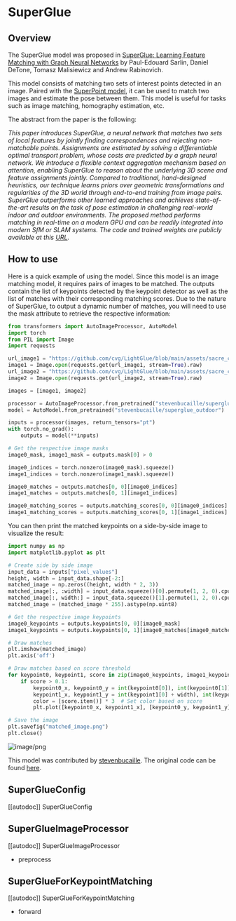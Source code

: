 <!--Copyright 2024 The HuggingFace Team. All rights reserved.

Licensed under the MIT License; you may not use this file except in compliance with
the License.

Unless required by applicable law or agreed to in writing, software distributed under the License is distributed on
an "AS IS" BASIS, WITHOUT WARRANTIES OR CONDITIONS OF ANY KIND, either express or implied. See the License for the
specific language governing permissions and limitations under the License.

⚠️ Note that this file is in Markdown but contain specific syntax for our doc-builder (similar to MDX) that may not be
rendered properly in your Markdown viewer.


-->

# SuperGlue

## Overview

The SuperGlue model was proposed in [SuperGlue: Learning Feature Matching with Graph Neural Networks](https://arxiv.org/abs/1911.11763) by Paul-Edouard Sarlin, Daniel DeTone, Tomasz Malisiewicz and Andrew Rabinovich.

This model consists of matching two sets of interest points detected in an image. Paired with the 
[SuperPoint model](https://huggingface.co/magic-leap-community/superpoint), it can be used to match two images and 
estimate the pose between them. This model is useful for tasks such as image matching, homography estimation, etc.

The abstract from the paper is the following:

*This paper introduces SuperGlue, a neural network that matches two sets of local features by jointly finding correspondences 
and rejecting non-matchable points. Assignments are estimated by solving a differentiable optimal transport problem, whose costs 
are predicted by a graph neural network. We introduce a flexible context aggregation mechanism based on attention, enabling 
SuperGlue to reason about the underlying 3D scene and feature assignments jointly. Compared to traditional, hand-designed heuristics, 
our technique learns priors over geometric transformations and regularities of the 3D world through end-to-end training from image 
pairs. SuperGlue outperforms other learned approaches and achieves state-of-the-art results on the task of pose estimation in 
challenging real-world indoor and outdoor environments. The proposed method performs matching in real-time on a modern GPU and 
can be readily integrated into modern SfM or SLAM systems. The code and trained weights are publicly available at this [URL](https://github.com/magicleap/SuperGluePretrainedNetwork).*

## How to use

Here is a quick example of using the model. Since this model is an image matching model, it requires pairs of images to be matched. 
The outputs contain the list of keypoints detected by the keypoint detector as well as the list of matches with their corresponding 
matching scores. Due to the nature of SuperGlue, to output a dynamic number of matches, you will need to use the mask attribute to 
retrieve the respective information:

```python
from transformers import AutoImageProcessor, AutoModel
import torch
from PIL import Image
import requests

url_image1 = "https://github.com/cvg/LightGlue/blob/main/assets/sacre_coeur1.jpg?raw=true"
image1 = Image.open(requests.get(url_image1, stream=True).raw)
url_image2 = "https://github.com/cvg/LightGlue/blob/main/assets/sacre_coeur2.jpg?raw=true"
image2 = Image.open(requests.get(url_image2, stream=True).raw)

images = [image1, image2]

processor = AutoImageProcessor.from_pretrained("stevenbucaille/superglue_outdoor")
model = AutoModel.from_pretrained("stevenbucaille/superglue_outdoor")

inputs = processor(images, return_tensors="pt")
with torch.no_grad():
    outputs = model(**inputs)

# Get the respective image masks 
image0_mask, image1_mask = outputs.mask[0] > 0

image0_indices = torch.nonzero(image0_mask).squeeze()
image1_indices = torch.nonzero(image1_mask).squeeze()

image0_matches = outputs.matches[0, 0][image0_indices]
image1_matches = outputs.matches[0, 1][image1_indices]

image0_matching_scores = outputs.matching_scores[0, 0][image0_indices]
image1_matching_scores = outputs.matching_scores[0, 1][image1_indices]
```

You can then print the matched keypoints on a side-by-side image to visualize the result:

```python
import numpy as np
import matplotlib.pyplot as plt

# Create side by side image
input_data = inputs["pixel_values"]
height, width = input_data.shape[-2:]
matched_image = np.zeros((height, width * 2, 3))
matched_image[:, :width] = input_data.squeeze()[0].permute(1, 2, 0).cpu().numpy()
matched_image[:, width:] = input_data.squeeze()[1].permute(1, 2, 0).cpu().numpy()
matched_image = (matched_image * 255).astype(np.uint8)

# Get the respective image keypoints
image0_keypoints = outputs.keypoints[0, 0][image0_mask]
image1_keypoints = outputs.keypoints[0, 1][image0_matches[image0_matches > -1]]

# Draw matches
plt.imshow(matched_image)
plt.axis('off')

# Draw matches based on score threshold
for keypoint0, keypoint1, score in zip(image0_keypoints, image1_keypoints, image0_matching_scores):
    if score > 0.1:
        keypoint0_x, keypoint0_y = int(keypoint0[0]), int(keypoint0[1])
        keypoint1_x, keypoint1_y = int(keypoint1[0] + width), int(keypoint1[1])
        color = [score.item()] * 3  # Set color based on score
        plt.plot([keypoint0_x, keypoint1_x], [keypoint0_y, keypoint1_y], color=color, linewidth=1)

# Save the image
plt.savefig("matched_image.png")
plt.close()
```

![image/png](https://cdn-uploads.huggingface.co/production/uploads/632885ba1558dac67c440aa8/PiLL7svnN2dTqOxrsobJb.png)

This model was contributed by [stevenbucaille](https://huggingface.co/stevenbucaille).
The original code can be found [here](https://github.com/magicleap/SuperGluePretrainedNetwork).

## SuperGlueConfig

[[autodoc]] SuperGlueConfig

## SuperGlueImageProcessor

[[autodoc]] SuperGlueImageProcessor

- preprocess

## SuperGlueForKeypointMatching

[[autodoc]] SuperGlueForKeypointMatching

- forward
